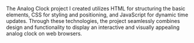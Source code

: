 The Analog Clock project I created utilizes HTML for structuring the basic elements, CSS for styling and positioning, and JavaScript for dynamic time updates. Through these technologies, the project seamlessly combines design and functionality to display an interactive and visually appealing analog clock on web browsers.
